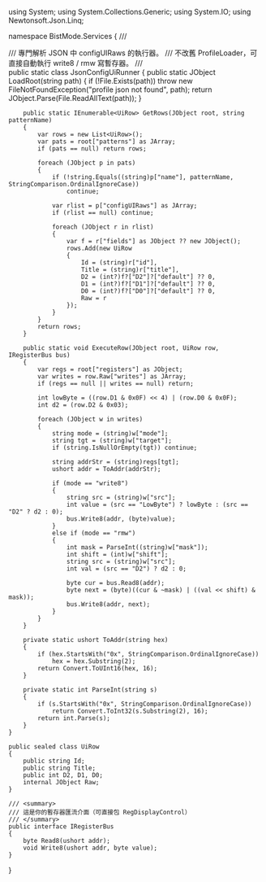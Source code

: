 using System;
using System.Collections.Generic;
using System.IO;
using Newtonsoft.Json.Linq;

namespace BistMode.Services
{
    /// <summary>
    /// 專門解析 JSON 中 configUIRaws 的執行器。
    /// 不改舊 ProfileLoader，可直接自動執行 write8 / rmw 寫暫存器。
    /// </summary>
    public static class JsonConfigUiRunner
    {
        public static JObject LoadRoot(string path)
        {
            if (!File.Exists(path)) throw new FileNotFoundException("profile json not found", path);
            return JObject.Parse(File.ReadAllText(path));
        }

        public static IEnumerable<UiRow> GetRows(JObject root, string patternName)
        {
            var rows = new List<UiRow>();
            var pats = root["patterns"] as JArray;
            if (pats == null) return rows;

            foreach (JObject p in pats)
            {
                if (!string.Equals((string)p["name"], patternName, StringComparison.OrdinalIgnoreCase))
                    continue;

                var rlist = p["configUIRaws"] as JArray;
                if (rlist == null) continue;

                foreach (JObject r in rlist)
                {
                    var f = r["fields"] as JObject ?? new JObject();
                    rows.Add(new UiRow
                    {
                        Id = (string)r["id"],
                        Title = (string)r["title"],
                        D2 = (int?)f?["D2"]?["default"] ?? 0,
                        D1 = (int?)f?["D1"]?["default"] ?? 0,
                        D0 = (int?)f?["D0"]?["default"] ?? 0,
                        Raw = r
                    });
                }
            }
            return rows;
        }

        public static void ExecuteRow(JObject root, UiRow row, IRegisterBus bus)
        {
            var regs = root["registers"] as JObject;
            var writes = row.Raw["writes"] as JArray;
            if (regs == null || writes == null) return;

            int lowByte = ((row.D1 & 0x0F) << 4) | (row.D0 & 0x0F);
            int d2 = (row.D2 & 0x03);

            foreach (JObject w in writes)
            {
                string mode = (string)w["mode"];
                string tgt = (string)w["target"];
                if (string.IsNullOrEmpty(tgt)) continue;

                string addrStr = (string)regs[tgt];
                ushort addr = ToAddr(addrStr);

                if (mode == "write8")
                {
                    string src = (string)w["src"];
                    int value = (src == "LowByte") ? lowByte : (src == "D2" ? d2 : 0);
                    bus.Write8(addr, (byte)value);
                }
                else if (mode == "rmw")
                {
                    int mask = ParseInt((string)w["mask"]);
                    int shift = (int)w["shift"];
                    string src = (string)w["src"];
                    int val = (src == "D2") ? d2 : 0;

                    byte cur = bus.Read8(addr);
                    byte next = (byte)((cur & ~mask) | ((val << shift) & mask));
                    bus.Write8(addr, next);
                }
            }
        }

        private static ushort ToAddr(string hex)
        {
            if (hex.StartsWith("0x", StringComparison.OrdinalIgnoreCase))
                hex = hex.Substring(2);
            return Convert.ToUInt16(hex, 16);
        }

        private static int ParseInt(string s)
        {
            if (s.StartsWith("0x", StringComparison.OrdinalIgnoreCase))
                return Convert.ToInt32(s.Substring(2), 16);
            return int.Parse(s);
        }
    }

    public sealed class UiRow
    {
        public string Id;
        public string Title;
        public int D2, D1, D0;
        internal JObject Raw;
    }

    /// <summary>
    /// 這是你的暫存器匯流介面（可直接包 RegDisplayControl）
    /// </summary>
    public interface IRegisterBus
    {
        byte Read8(ushort addr);
        void Write8(ushort addr, byte value);
    }
}